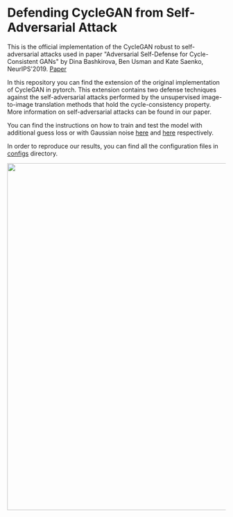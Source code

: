 

# Defending CycleGAN from Self-Adversarial Attack
This is the official implementation of the CycleGAN robust to self-adversarial attacks
used in paper "Adversarial Self-Defense for Cycle-Consistent GANs" by Dina Bashkirova, Ben Usman and Kate Saenko, NeurIPS'2019.
[Paper](https://papers.nips.cc/paper/2019/file/b83aac23b9528732c23cc7352950e880-Paper.pdf)

In this repository you can find the extension of the original 
implementation of CycleGAN in pytorch. This extension contains 
two defense techniques against the self-adversarial attacks 
performed by the unsupervised image-to-image translation methods 
that hold the cycle-consistency property. 
More information on self-adversarial attacks can be found in 
our paper. 

You can find the instructions on how to train and test the model 
with additional guess loss or with Gaussian noise 
[here](docs/howto_guess.md) and [here](docs/howto_noisy.md) 
respectively.

In order to reproduce our results, you can find all the configuration
 files in [configs](configs) directory.
 
<img src='imgs/gta2segm_guess.png' align="center" width=800>



